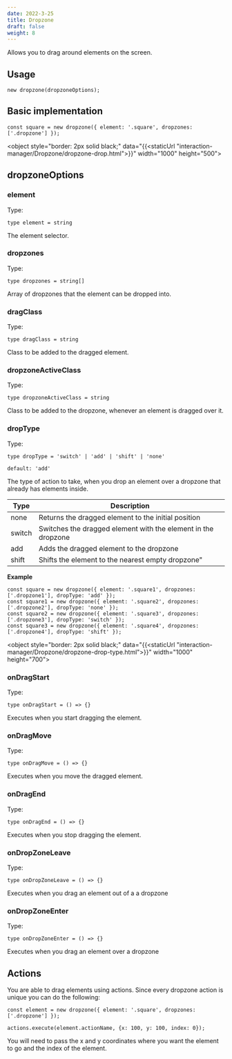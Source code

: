 ```yaml
---
date: 2022-3-25
title: Dropzone
draft: false
weight: 8
---
```


Allows you to drag around elements on the screen.

## Usage

```
new dropzone(dropzoneOptions);
```

## Basic implementation

```
const square = new dropzone({ element: '.square', dropzones: ['.dropzone'] });
```

<object style="border: 2px solid black;" data="{{<staticUrl "interaction-manager/Dropzone/dropzone-drop.html">}}" width="1000" height="500"></object>

## dropzoneOptions

### element

Type:

```
type element = string
```

The element selector.

### dropzones

Type:

```
type dropzones = string[]
```

Array of dropzones that the element can be dropped into.

### dragClass

Type:

```
type dragClass = string
```

Class to be added to the dragged element.

### dropzoneActiveClass

Type:

```
type dropzoneActiveClass = string
```

Class to be added to the dropzone, whenever an element is dragged over it.

### dropType

Type:

```
type dropType = 'switch' | 'add' | 'shift' | 'none'
```

`default: 'add'`

The type of action to take, when you drop an element over a dropzone that already has elements inside.

| Type   | Description                                                   |
| ------ | ------------------------------------------------------------- |
| none   | Returns the dragged element to the initial position           |
| switch | Switches the dragged element with the element in the dropzone |
| add    | Adds the dragged element to the dropzone                      |
| shift  | Shifts the element to the nearest empty dropzone"             |

**Example**

```
const square = new dropzone({ element: '.square1', dropzones: ['.dropzone1'], dropType: 'add' });
const square1 = new dropzone({ element: '.square2', dropzones: ['.dropzone2'], dropType: 'none' });
const square2 = new dropzone({ element: '.square3', dropzones: ['.dropzone3'], dropType: 'switch' });
const square3 = new dropzone({ element: '.square4', dropzones: ['.dropzone4'], dropType: 'shift' });
```

<object style="border: 2px solid black;" data="{{<staticUrl "interaction-manager/Dropzone/dropzone-drop-type.html">}}" width="1000" height="700"></object>

### onDragStart

Type:

```{.javascript}
type onDragStart = () => {}
```

Executes when you start dragging the element.

### onDragMove

Type:

```{.javascript}
type onDragMove = () => {}
```

Executes when you move the dragged element.

### onDragEnd

Type:

```{.javascript}
type onDragEnd = () => {}
```

Executes when you stop dragging the element.

### onDropZoneLeave

Type:

```{.javascript}
type onDropZoneLeave = () => {}
```

Executes when you drag an element out of a a dropzone

### onDropZoneEnter

Type:

```{.javascript}
type onDropZoneEnter = () => {}
```

Executes when you drag an element over a dropzone

## Actions

You are able to drag elements using actions. Since every dropzone action is unique you can do the following:

```{.javascript}
const element = new dropzone({ element: '.square', dropzones: ['.dropzone'] });

actions.execute(element.actionName, {x: 100, y: 100, index: 0});
```

You will need to pass the x and y coordinates where you want the element to go and the index of the element.
